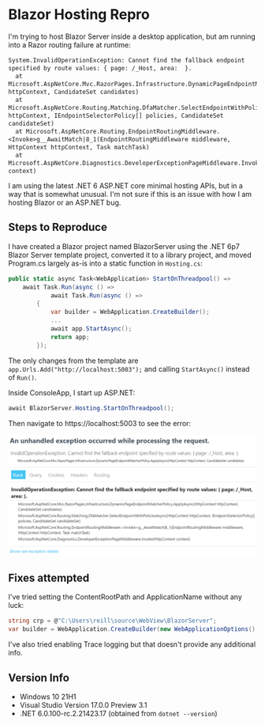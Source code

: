 # Blazor Hosting Repro

 I'm trying to host Blazor Server inside a desktop application, but am running into a Razor routing failure at runtime:

 ```
 System.InvalidOperationException: Cannot find the fallback endpoint specified by route values: { page: /_Host, area:  }.
   at Microsoft.AspNetCore.Mvc.RazorPages.Infrastructure.DynamicPageEndpointMatcherPolicy.ApplyAsync(HttpContext httpContext, CandidateSet candidates)
   at Microsoft.AspNetCore.Routing.Matching.DfaMatcher.SelectEndpointWithPoliciesAsync(HttpContext httpContext, IEndpointSelectorPolicy[] policies, CandidateSet candidateSet)
   at Microsoft.AspNetCore.Routing.EndpointRoutingMiddleware.<Invoke>g__AwaitMatch|8_1(EndpointRoutingMiddleware middleware, HttpContext httpContext, Task matchTask)
   at Microsoft.AspNetCore.Diagnostics.DeveloperExceptionPageMiddleware.Invoke(HttpContext context)
```

I am using the latest .NET 6 ASP.NET core minimal hosting APIs, but in a way that is somewhat unusual. I'm not sure if this is an issue with how I am hosting Blazor or an ASP.NET bug.

## Steps to Reproduce

I have created a Blazor project named BlazorServer using the .NET 6p7 Blazor Server template project, converted it to a library project, and moved Program.cs largely as-is into a static function in `Hosting.cs`:

```cs
public static async Task<WebApplication> StartOnThreadpool() =>
    await Task.Run(async () =>
            await Task.Run(async () =>
        {
            var builder = WebApplication.CreateBuilder();
            ...
            await app.StartAsync();
            return app;
        });
```

The only changes from the template are `app.Urls.Add("http://localhost:5003");` and calling `StartAsync()` instead of `Run()`.

Inside ConsoleApp, I start up ASP.NET:

```cs
await BlazorServer.Hosting.StartOnThreadpool();
```

Then navigate to https://localhost:5003 to see the error:

![screenshot](screenshot.png)

## Fixes attempted

I've tried setting the ContentRootPath and ApplicationName without any luck:

```cs
string crp = @"C:\Users\reill\source\WebView\BlazorServer";
var builder = WebApplication.CreateBuilder(new WebApplicationOptions() { ContentRootPath = crp, ApplicationName = "WebView" });
```

I've also tried enabling Trace logging but that doesn't provide any additional info.

## Version Info

- Windows 10 21H1
- Visual Studio Version 17.0.0 Preview 3.1
- .NET 6.0.100-rc.2.21423.17 (obtained from `dotnet --version`)
